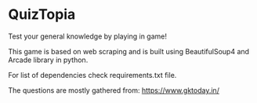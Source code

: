 # QuizTopia
Test your general knowledge by playing in game!

This game is based on web scraping and is built using BeautifulSoup4 and Arcade library in python.

For list of dependencies check requirements.txt file.

The questions are mostly gathered from:
https://www.gktoday.in/
